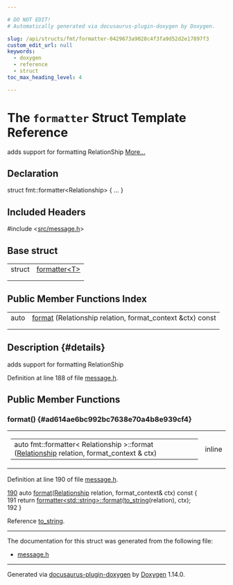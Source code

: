 ```yaml
---

# DO NOT EDIT!
# Automatically generated via docusaurus-plugin-doxygen by Doxygen.

slug: /api/structs/fmt/formatter-0429673a9028c4f3fa9d52d2e17897f3
custom_edit_url: null
keywords:
  - doxygen
  - reference
  - struct
toc_max_heading_level: 4

---
```


<div class="doxyPage">

# The `formatter` Struct Template Reference

<p>adds support for formatting RelationShip <a href="#details">More...</a></p>

## Declaration

<div class="doxyDeclaration">
struct fmt::formatter&lt;Relationship&gt; { ... }
</div>

## Included Headers

<div class="doxyIncludesList">#include &lt;<a href="/web-doxygen/docs/api/files/src/message-h">src/message.h</a>&gt;
</div>

## Base struct

<table class="doxyMembersIndex">

<tr class="doxyMemberIndexItem">
<td class="doxyMemberIndexItemType" align="left" valign="top">struct</td>
<td class="doxyMemberIndexItemName" align="left" valign="top"><a href="/web-doxygen/docs/api/structs/fmt/formatter">formatter&lt;T&gt;</a></td>
</tr>
<tr class="doxyMemberIndexDescription">
<td class="doxyMemberIndexDescriptionLeft"></td>
<td class="doxyMemberIndexDescriptionRight">
</td>
</tr>
<tr class="doxyMemberIndexSeparator">
<td class="doxyMemberIndexSeparator" colspan="2"></td>
</tr>

</table>

## Public Member Functions Index

<table class="doxyMembersIndex">

<tr class="doxyMemberIndexItem">
<td class="doxyMemberIndexItemType" align="left" valign="top">auto</td>
<td class="doxyMemberIndexItemName" align="left" valign="top"><a href="#ad614ae6bc992bc7638e70a4b8e939cf4">format</a> (Relationship relation, format_context &amp;ctx) const</td>
</tr>
<tr class="doxyMemberIndexDescription">
<td class="doxyMemberIndexDescriptionLeft"></td>
<td class="doxyMemberIndexDescriptionRight">
</td>
</tr>
<tr class="doxyMemberIndexSeparator">
<td class="doxyMemberIndexSeparator" colspan="2"></td>
</tr>

</table>

## Description {#details}

<p>adds support for formatting RelationShip</p>

<p>Definition at line 188 of file <a href="/web-doxygen/docs/api/files/src/message-h">message.h</a>.</p>

<div class="doxySectionDef">

## Public Member Functions

### format() {#ad614ae6bc992bc7638e70a4b8e939cf4}

<div class="doxyMemberItem">
<div class="doxyMemberProto">
<table class="doxyMemberLabels">
<tr class="doxyMemberLabels">
<td class="doxyMemberLabelsLeft">
<table class="doxyMemberName">
<tr>
<td class="doxyMemberName">auto fmt::formatter&lt; Relationship &gt;::format (<a href="/web-doxygen/docs/api/files/src/types-h/#a9d625fe894d9313ec78df1d78553f32e">Relationship</a> relation, format_context &amp; ctx)</td>
</tr>
</table>
</td>
<td class="doxyMemberLabelsRight">
<span class="doxyMemberLabels">
<span class="doxyMemberLabel inline">inline</span>
</span>
</td>
</tr>
</table>
</div>
<div class="doxyMemberDoc">


<p>Definition at line 190 of file <a href="/web-doxygen/docs/api/files/src/message-h">message.h</a>.</p>

<div class="doxyProgramListing">

<div class="doxyCodeLine"><span class="doxyLineNumber"><a href="#ad614ae6bc992bc7638e70a4b8e939cf4">190</a></span><span class="doxyLineContent"><span class="doxyHighlight">  </span><span class="doxyHighlightKeyword">auto</span><span class="doxyHighlight"> <a href="#ad614ae6bc992bc7638e70a4b8e939cf4">format</a>(<a href="/web-doxygen/docs/api/files/src/types-h/#a9d625fe894d9313ec78df1d78553f32e">Relationship</a> relation, format_context&amp; ctx)</span><span class="doxyHighlightKeyword"> const </span><span class="doxyHighlight">{</span></span></div>
<div class="doxyCodeLine"><span class="doxyLineNumber">191</span><span class="doxyLineContent"><span class="doxyHighlight">    </span><span class="doxyHighlightKeywordFlow">return</span><span class="doxyHighlight"> <a href="/web-doxygen/docs/api/structs/fmt/formatter">formatter&lt;std::string&gt;::format</a>(<a href="/web-doxygen/docs/api/files/src/types-h/#a77df23cf91cf59df5e7edf9f887daa7c">to_string</a>(relation), ctx);</span></span></div>
<div class="doxyCodeLine"><span class="doxyLineNumber">192</span><span class="doxyLineContent"><span class="doxyHighlight">  }</span></span></div>

</div>


Reference <a href="/web-doxygen/docs/api/files/src/types-h/#a77df23cf91cf59df5e7edf9f887daa7c">to&#95;string</a>.
</div>
</div>

</div>

<hr/>

<p>The documentation for this struct was generated from the following file:</p>

<ul>
<li><a href="/web-doxygen/docs/api/files/src/message-h">message.h</a></li>
</ul>

<hr/>

<p class="doxyGeneratedBy">Generated via <a href="https://github.com/xpack/docusaurus-plugin-doxygen">docusaurus-plugin-doxygen</a> by <a href="https://www.doxygen.nl">Doxygen</a> 1.14.0.</p>

</div>
